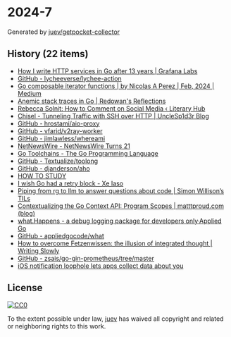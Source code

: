 # 2024-7

Generated by [juev/getpocket-collector](https://github.com/juev/getpocket-collector)

## History (22 items)

- [How I write HTTP services in Go after 13 years | Grafana Labs](https://grafana.com/blog/2024/02/09/how-i-write-http-services-in-go-after-13-years/)
- [GitHub - lycheeverse/lychee-action](https://github.com/lycheeverse/lychee-action)
- [Go composable iterator functions | by Nicolas A Perez | Feb, 2024 | Medium](https://medium.com/@anicolaspp/i-dont-know-yet-bf5a62a637dd)
- [Anemic stack traces in Go | Redowan's Reflections](https://rednafi.com/go/anemic_stack_traces/)
- [Rebecca Solnit: How to Comment on Social Media ‹ Literary Hub](https://lithub.com/rebecca-solnit-how-to-comment-on-social-media)
- [Chisel - Tunneling Traffic with SSH over HTTP | UncleSp1d3r Blog](https://unclesp1d3r.github.io/posts/2023/02/chisel-tunneling-traffic-with-ssh-over-http/)
- [GitHub - hrostami/aio-proxy](https://github.com/hrostami/aio-proxy)
- [GitHub - vfarid/v2ray-worker](https://github.com/vfarid/v2ray-worker)
- [GitHub - jimlawless/whereami](https://github.com/jimlawless/whereami)
- [NetNewsWire - NetNewsWire Turns 21](https://netnewswire.blog/2024/02/11/netnewswire-turns.html)
- [Go Toolchains - The Go Programming Language](https://tip.golang.org/doc/toolchain)
- [GitHub - Textualize/toolong](https://github.com/Textualize/toolong)
- [GitHub - djanderson/aho](https://github.com/djanderson/aho)
- [HOW TO STUDY](https://cse.buffalo.edu/~rapaport/howtostudy.html)
- [I wish Go had a retry block - Xe Iaso](https://xeiaso.net/blog/2024/retry-block/)
- [Piping from rg to llm to answer questions about code | Simon Willison’s TILs](https://til.simonwillison.net/llms/rg-pipe-llm-trick)
- [Contextualizing the Go Context API: Program Scopes | matttproud.com (blog)](https://matttproud.com/blog/posts/contextualizing-context-scopes.html)
- [what.Happens - a debug logging package for developers only·Applied Go](https://appliedgo.net/what/)
- [GitHub - appliedgocode/what](https://github.com/appliedgocode/what)
- [How to overcome Fetzenwissen: the illusion of integrated thought | Writing Slowly](https://writingslowly.com/2024/02/12/how-to-overcome.html)
- [GitHub - zsais/go-gin-prometheus/tree/master](https://github.com/zsais/go-gin-prometheus/tree/master)
- [iOS notification loophole lets apps collect data about you](https://adguard.com/en/blog/notification-ios-data-collecetion-mysk.html)

## License

[![CC0](https://mirrors.creativecommons.org/presskit/buttons/88x31/svg/cc-zero.svg)](https://creativecommons.org/publicdomain/zero/1.0/)

To the extent possible under law, [juev](https://github.com/juev) has waived all copyright and related or neighboring rights to this work.
